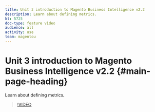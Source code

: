 ```yaml
---
title: Unit 3 introduction to Magento Business Intelligence v2.2
description: Learn about defining metrics.
kt: 5725
doc-type: feature video
audience: all
activity: use
team: magentou
---
```


# Unit 3 introduction to Magento Business Intelligence v2.2 {#main-page-heading}

Learn about defining metrics.

>[!VIDEO](https://video.tv.adobe.com/v/35980)